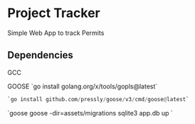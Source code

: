 <h1> Project Tracker </h1>

<p>Simple Web App to track Permits</p>

<h2> Dependencies</h2>
<p> GCC </p>
<p> GOOSE
`go install golang.org/x/tools/gopls@latest`

```python
`go install github.com/pressly/goose/v3/cmd/goose@latest`
```

</ln>
`goose goose -dir=assets/migrations sqlite3 app.db up `

</p>